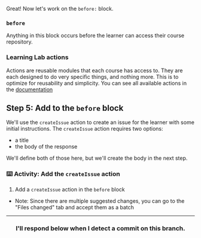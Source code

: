 Great! Now let's work on the `before:` block.

### `before`
Anything in this block occurs before the learner can access their course repository.

### Learning Lab actions
Actions are reusable modules that each course has access to. They are each designed to do very specific things, and nothing more. This is to optimize for reusability and simplicity. You can see all available actions in the [documentation](https://github.github.com/learning-lab-equipment/#/actions/)

## Step 5: Add to the `before` block

We'll use the `createIssue` action to create an issue for the learner with some initial instructions. The `createIssue` action requires two options:
- a title
- the body of the response

We'll define both of those here, but we'll create the body in the next step.

### :keyboard: Activity: Add the `createIssue` action

1. Add a `createIssue` action in the `before` block
  - Note: Since there are multiple suggested changes, you can go to the "Files changed" tab and accept them as a batch

<hr>
<h3 align="center">I'll respond below when I detect a commit on this branch.</h3>
